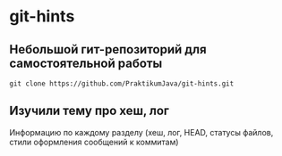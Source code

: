 # git-hints

## Небольшой гит-репозиторий для самостоятельной работы

`git clone https://github.com/PraktikumJava/git-hints.git`

## Изучили тему про хеш, лог
Информацию по каждому разделу (хеш, лог, HEAD, статусы файлов, стили оформления сообщений к коммитам)